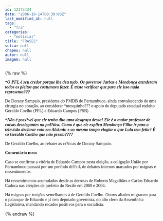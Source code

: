 ```yaml
---
id: 12373434
date: "2006-10-14T08:39:00Z"
last_modified_at: null
tags:
  - "fra"
categories:
  - "noticias"
title: "FRASES"
sutia: null
chapeu: null
autor: null
imagem: null
---
```

{% raw %}
<p><P><FONT face=Verdana><STRONG><EM>“O PFL é seu credor porque lhe deu tudo. Os governos Jarbas e Mendonça atenderam todos os pleitos que costumava fazer. É triste verificar que para ele isso nada representa???</EM></STRONG></FONT></P></p>
<p><P><FONT face=Verdana>De Dorany Sampaio, presidente do PMDB de Pernambuco, ainda convalescendo de uma cirurgia no coração, ao considerar “mesquinho??? o apoio do deputado estadual reeleito Geraldo Coelho (PFL) a Eduardo Campos (PSB). </FONT></P></p>
<p><P><FONT face=Verdana><STRONG><EM>“Não é poss?vel que ele tenha dito uma desgraça dessa! Ele é o maior professor de coisas deselegantes na pol?tica. Como é que ele explica Mendonça Filho ir para a televisão declarar voto em Alckmin e ao mesmo tempo elogiar o que Lula tem feito? É só Geraldo Coelho que não presta????</EM></STRONG></FONT></P></p>
<p><P><FONT face=Verdana>De Geraldo Coelho, ao rebater as cr?ticas de Dorany Sampaio.</FONT></P></p>
<p><P><FONT face=Verdana><STRONG>Comentário meu:</STRONG></FONT></P></p>
<p><P><FONT face=Verdana>Caso se confirme a vitória de Eduardo Campos nesta eleição, a coligação União por Pernambuco passará por um per?odo dif?cil, de debates internos marcados por mágoas e ressentimentos.</FONT></P></p>
<p><P><FONT face=Verdana>Há ressentimentos acumulados desde as derrotas de Roberto Magalhães e Carlos Eduardo Cadoca nas eleições de prefeito do Recife em 2000 e 2004.</FONT></P></p>
<p><P><FONT face=Verdana>Há mágoas por traições semelhantes à de Geraldo Coelho. Outros aliados migraram para o palanque de Eduardo e já tem deputado governista, do alto clero da Assembléia Legislativa, mandando recados positivos para o socialista.</FONT></P> </p>
{% endraw %}